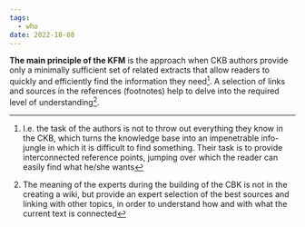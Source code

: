 ```yaml
---
tags:
  - who
date: 2022-10-08
---
```


**The main principle of the KFM** is the approach when CKB authors provide only a minimally sufficient set of related extracts that allow readers to quickly and efficiently find the information they need[^202210082054-1]. A selection of links and sources in the references (footnotes) help to delve into the required level of understanding[^202210082054-2].

[^202210082054-1]: I.e. the task of the authors is not to throw out everything they know in the CKB, which turns the knowledge base into an impenetrable info-jungle in which it is difficult to find something. Their task is to provide interconnected reference points, jumping over which the reader can easily find what he/she wants
[^202210082054-2]: The meaning of the experts during the building of the CBK is not in the creating a wiki, but provide an expert selection of the best sources and linking with other topics, in order to understand how and with what the current text is connected
